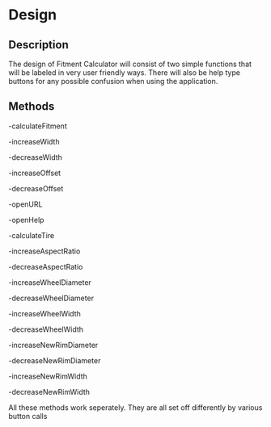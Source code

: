 # Design

## Description

The design of Fitment Calculator will consist of two simple functions that will be labeled in very user friendly ways. There will also be help type buttons for any possible confusion when using the application.

## Methods

-calculateFitment

-increaseWidth

-decreaseWidth

-increaseOffset

-decreaseOffset

-openURL

-openHelp

-calculateTire

-increaseAspectRatio

-decreaseAspectRatio

-increaseWheelDiameter

-decreaseWheelDiameter

-increaseWheelWidth

-decreaseWheelWidth

-increaseNewRimDiameter

-decreaseNewRimDiameter

-increaseNewRimWidth

-decreaseNewRimWidth

All these methods work seperately. They are all set off differently by various button calls
